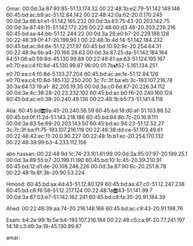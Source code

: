 Omar: 
00:0d:3a:87:93:85-51.13.174.32
00:22:48:1b:e2:79-51.142.149.146
60:45:bd:ac:b9:ac-51.12.84.142
00:22:48:42:0a:62-20.0.170.245
00:0d:3a:86:b1:e1-51.142.165.232
00:0d:3a:83:75:43-20.203.142.75
00:0d:3a:87:49:15-51.142.172.226
00:22:48:60:d3:48-20.203.239.216
60:45:bd:aa:44:bb-51.12.244.22
00:0d:3a:26:e0:b7-20.229.188.128
00:22:48:39:0f:47-20.199.90.1
00:22:48:1b:4d:14-51.142.184.232
60:45:bd:ac:9d:8e-51.12.217.97
60:45:bd:10:92:9c-20.254.64.31
00:22:48:9a:6b:a4-20.166.28.63
00:0d:3a:87:25:da-51.142.184.164
64:51:06:a0:59:8d-45.130.99.88
00:22:48:81:aa:63-51.124.195.167
e0:70:ea:c4:f0:8d-45.130.99.87
96:00:01:7b:cd:52-5.161.134.251
e0:70:ea:c4:f0:8d-5.133.27.204
60:45:bd:ac:ae:fe-51.12.84.126
e0:70:ea:c4:f0:8d-185.132.250.200
3c:7c:3f:ba:eb:3c-193.107.216.78
30:3a:64:13:19:a1- 82.205.19.35
00:0d:3a:c0:6d:87-20.226.34.112
00:0d:3a:4c:38:28-20.23.232.102
60:45:bd:ac:b0:f6-20.240.160.124
60:45:bd:ac:e0:38-20.240.49.136
00:22:48:1b:b5:73-51.141.8.118

Atia: 
60:45:bd:ab:9a:45-20.240.56.59
60:45:bd:18:d0:af-51.103.88.52
60:45:bd:0f:f1:2d-51.143.218.186
60:45:bd:94:8b:7c-20.16.9.111
00:0d:3a:83:5e:69-20.203.143.50
60:45:bd:ac:94:23-51.12.52.27
3c:7c:3f:ba:f1:75-193.107.216.119
00:22:48:38:dd:ce-51.103.49.61
00:22:48:42:ec:11-20.0.90.227
00:22:48:1b:b1:ec-20.254.170.132
00:22:48:39:99:b3-4.233.112.156

abo hassan: 
00:22:48:9d:1c:74-23.101.61.99
00:0d:3a:95:07:97-20.199.25.1
00:0d:3a:89:55:b7-20.199.11.190
60:45:bd:10:1c:45-20.39.210.91
60:45:bd:12:d1:de-20.108.246.226
00:0d:3a:87:90:6c-20.251.8.78
00:22:48:1b:8f:3b-20.90.53.224

Hmood: 
60:45:bd:aa:4d:43-51.12.80.129
60:45:bd:aa:47:c0-51.12.247.238
60:45:bd:c8:f6:58-51.12.217.124 
00:22:48:1a:ab:43-51.141.99.7
00:0d:3a:87:03:e7-51.142.162.241
60:45:bd:c8:fa:35-20.91.184.39



Ahed: 
00:22:48:39:aa:74-20.216.148.166
60:45:bd:ac:c9:43-20.91.198.76

Esam: 
b4:2e:99:1b:5e:b4-193.107.216.184
00:22:48:c5:ca:9f-20.77.241.197
14:18:c3:d9:3a:19-45.130.99.87

amar: 
